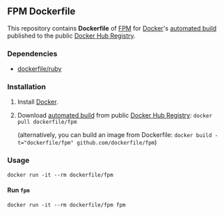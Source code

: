 ## FPM Dockerfile


This repository contains **Dockerfile** of [FPM](https://github.com/jordansissel/fpm) for [Docker](https://www.docker.com/)'s [automated build](https://registry.hub.docker.com/u/dockerfile/fpm/) published to the public [Docker Hub Registry](https://registry.hub.docker.com/).


### Dependencies

* [dockerfile/ruby](http://dockerfile.github.io/#/ruby)


### Installation

1. Install [Docker](https://www.docker.com/).

2. Download [automated build](https://registry.hub.docker.com/u/dockerfile/fpm/) from public [Docker Hub Registry](https://registry.hub.docker.com/): `docker pull dockerfile/fpm`

   (alternatively, you can build an image from Dockerfile: `docker build -t="dockerfile/fpm" github.com/dockerfile/fpm`)


### Usage

    docker run -it --rm dockerfile/fpm

#### Run `fpm`

    docker run -it --rm dockerfile/fpm fpm
